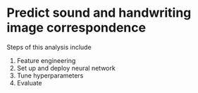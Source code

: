 # Predict sound and handwriting image correspondence

Steps of this analysis include

1. Feature engineering
2. Set up and deploy neural network
3. Tune hyperparameters
3. Evaluate
